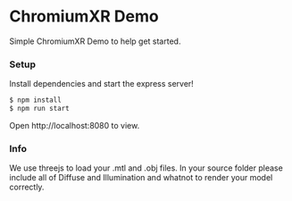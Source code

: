# ChromiumXR Demo
Simple ChromiumXR Demo to help get started.

### Setup
Install dependencies and start the express server!
```bash
$ npm install
$ npm run start
```

Open http://localhost:8080 to view.

### Info
We use threejs to load your .mtl and .obj files. In your source folder please include all of 
Diffuse and Illumination and whatnot to render your model correctly.

